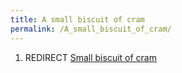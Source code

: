 ```yaml
---
title: A small biscuit of cram
permalink: /A_small_biscuit_of_cram/
---
```


1.  REDIRECT [Small biscuit of cram](Small_biscuit_of_cram "wikilink")